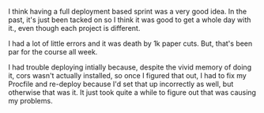 I think having a full deployment based sprint was a very good idea. In the past, it's just been tacked on so I think it was good to get a whole day with it., even though each project is different.

I had a lot of little errors and it was death by 1k paper cuts. But, that's been par for the course all week.

I had trouble deploying intially because, despite the vivid memory of doing it, cors wasn't actually installed, so once I figured that out, I had to fix my Procfile and re-deploy because I'd set that up incorrectly as well, but otherwise that was it. It just took quite a while to figure out that was causing my problems.